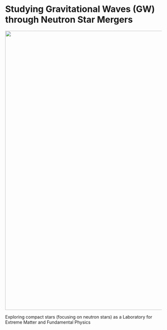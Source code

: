 # Studying Gravitational Waves (GW) through Neutron Star Mergers


<img src="https://github.com/user-attachments/assets/93c92204-689e-4cbb-95c1-359ddad9d198" width="900" />
  

Exploring compact stars (focusing on neutron stars) as a Laboratory for Extreme Matter and Fundamental Physics
